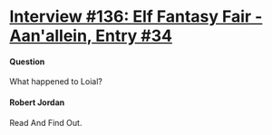 # [Interview #136: Elf Fantasy Fair - Aan'allein, Entry #34](https://www.theoryland.com/intvmain.php?i=136#34)

#### Question

What happened to Loial?

#### Robert Jordan

Read And Find Out.


